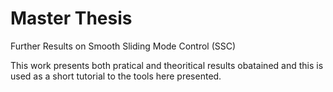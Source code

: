 # Master Thesis
Further Results on Smooth Sliding Mode Control (SSC)

This work presents both pratical and theoritical results obatained and this is used as a short tutorial to the tools here presented.
